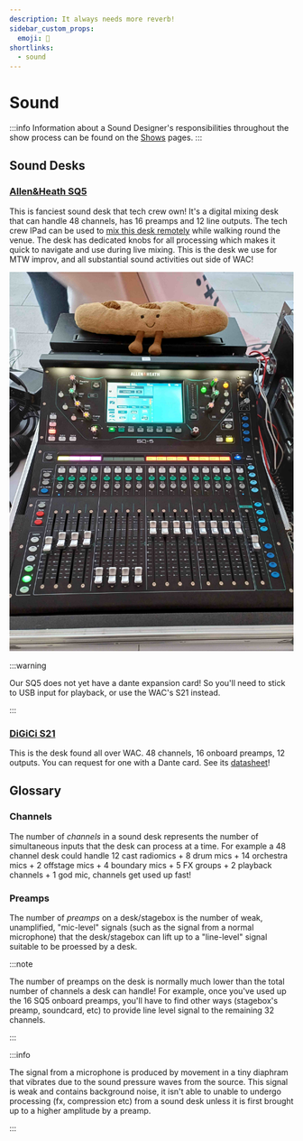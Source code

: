 ```yaml
---
description: It always needs more reverb!
sidebar_custom_props:
  emoji: 🎤
shortlinks:
  - sound
---
```

# Sound

:::info
Information about a Sound Designer's responsibilities throughout the show process can be found on the
[Shows](/wiki/warwick-drama/shows) pages.
:::

## Sound Desks

### [Allen&Heath SQ5](https://www.allen-heath.com/hardware/sq/)

This is fanciest sound desk that tech crew own! It's a digital mixing desk that can handle 48 channels, has 16 preamps and 12 line outputs. The tech crew IPad can be used to [mix this desk remotely](/wiki/disciplines/other/networking#sq5-audio-mixer) while walking round the venue. The desk has dedicated knobs for all processing which makes it quick to navigate and use during live mixing. This is the desk we use for MTW improv, and all substantial sound activities out side of WAC!

![Picture of the SQ5 with barry the baugette](./sq5-baguette.jpg)

:::warning

Our SQ5 does not yet have a dante expansion card! So you'll need to stick to USB input for playback, or use the WAC's S21 instead.

:::

### [DiGiCi S21](https://digico.biz/consoles/s21/)

This is the desk found all over WAC. 48 channels, 16 onboard preamps, 12 outputs. You can request for one with a Dante card. See its [datasheet](https://digico.biz/wp-content/uploads/2020/04/DiGiCo-S21-Data-Sheet-1.pdf)!

## Glossary

### Channels

The number of *channels* in a sound desk represents the number of simultaneous inputs that the desk can process at a time. For example a 48 channel desk could handle 12 cast radiomics + 8 drum mics + 14 orchestra mics + 2 offstage mics + 4 boundary mics + 5 FX groups + 2 playback channels + 1 god mic, channels get used up fast!

### Preamps

The number of *preamps* on a desk/stagebox is the number of weak, unamplified, "mic-level" signals (such as the signal from a normal microphone) that the desk/stagebox can lift up to a "line-level" signal suitable to be proessed by a desk. 

:::note

The number of preamps on the desk is normally much lower than the total number of channels a desk can handle! For example, once you've used up the 16 SQ5 onboard preamps, you'll have to find other ways (stagebox's preamp, soundcard, etc) to provide line level signal to the remaining 32 channels.

:::

:::info

The signal from a microphone is produced by movement in a tiny diaphram that vibrates due to the sound pressure waves from the source. This signal is weak and contains background noise, it isn't able to unable to undergo processing (fx, compression etc) from a sound desk unless it is first brought up to a higher amplitude by a preamp.

:::
